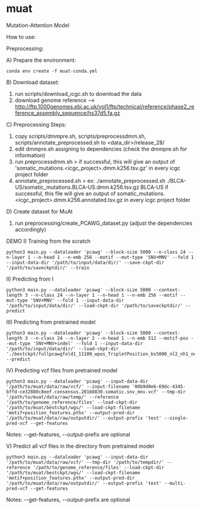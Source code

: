 # muat

Mutation-Attention Model

How to use:

Preprocessing:

A) Prepare the environment:
```
conda env create -f muat-conda.yml
```
B) Download dataset:
1) run scripts/download_icgc.sh to download the data
2) download genome reference --> http://ftp.1000genomes.ebi.ac.uk/vol1/ftp/technical/reference/phase2_reference_assembly_sequence/hs37d5.fa.gz

C) Preprocessing Steps:
1) copy scripts/dmmpre.sh, scripts/preprocessdmm.sh, scripts/annotate_preprocessed.sh to <data_dir>/release_28/
2) edit dmmpre.sh assigning to dependencies (check the dmmpre.sh for information)
3) run preprocessdmm.sh > if successful, this will give an output of 'somatic_mutations.<icgc_project>.dmm.k256.tsv.gz' in every icgc project folder
4) annotate_preprocessed.sh > ex: ./annotate_preprocessed.sh ./BLCA-US/somatic_mutations.BLCA-US.dmm.k256.tsv.gz BLCA-US
    if successful, this file will give an output of somatic_mutations.<icgc_project>.dmm.k256.annotated.tsv.gz in every icgc project folder

D) Create dataset for MuAt
1) run preprocessing/create_PCAWG_dataset.py (adjust the dependencies accordingly)



DEMO
I) Training from the scratch
```
python3 main.py --dataloader 'pcawg' --block-size 5000 --n-class 24 --n-layer 1 --n-head 1 --n-emb 256 --motif --mut-type 'SNV+MNV' --fold 1 --input-data-dir '/path/to/input/data/dir/' --save-ckpt-dir '/path/to/saveckptdir/' --train
```
II) Predicting from I
```
python3 main.py --dataloader 'pcawg' --block-size 5000 --context-length 3 --n-class 24 --n-layer 1 --n-head 1 --n-emb 256 --motif --mut-type 'SNV+MNV' --fold 1 --input-data-dir '/path/to/input/data/dir/' --load-ckpt-dir '/path/to/saveckptdir/' --predict 
```
III) Predicting from pretrained model
```
python3 main.py --dataloader 'pcawg' --block-size 5000 --context-length 3 --n-class 24 --n-layer 2 --n-head 1 --n-emb 512 --motif-pos --mut-type 'SNV+MNV+indel' --fold 1 --input-data-dir '/path/to/input/data/dir/' --load-ckpt-dir './bestckpt/fullpcawgfold1_11100_wpos_TripletPosition_bs5000_nl2_nh1_ne512_cl3/' --predict 
```
IV) Predicting vcf files from pretrained model
```
python3 main.py --dataloader 'pcawg' --input-data-dir '/path/to/muat/data/raw/vcf/' --input-filename '00b9d0e6-69dc-4345-bffd-ce32880c8eef.consensus.20160830.somatic.snv_mnv.vcf' --tmp-dir '/path/to/muat/data/raw/temp/' --reference '/path/to/genome_reference/files' --load-ckpt-dir '/path/to/muat/bestckpt/wgs/' --load-ckpt-filename 'motif+position_features.pthx' --output-pred-dir '/path/to/muat/data/raw/outputdir/' --output-prefix 'test' --single-pred-vcf --get-features
```
Notes: --get-features, --output-prefix are optional

V) Predict all vcf files in the directory from pretrained model
```
python3 main.py --dataloader 'pcawg' --input-data-dir '/path/to/muat/data/raw/vcf/' --tmp-dir '/path/to/tempdir/' --reference '/path/to/genome_reference/files' --load-ckpt-dir '/path/to/muat/bestckpt/wgs/' --load-ckpt-filename 'motif+position_features.pthx' --output-pred-dir '/path/to/muat/data/raw/outputdir/' --output-prefix 'test' --multi-pred-vcf --get-features
```
Notes: --get-features, --output-prefix are optional







